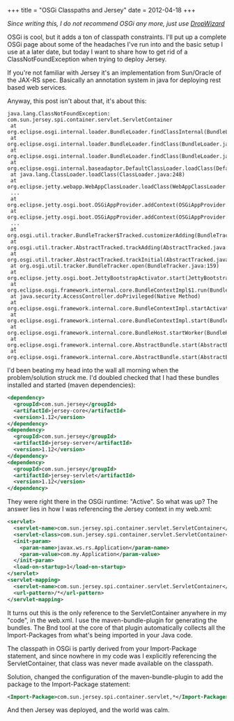 +++
title = "OSGi Classpaths and Jersey"
date = 2012-04-18
+++

*Since writing this, I do not recommend OSGi any more, just use [DropWizard](http://www.dropwizard.io)*

OSGi is cool, but it adds a ton of classpath constraints. I'll put up a complete OSGi page about some of the headaches I've run into and the basic setup I use at a later date, but today I want to share how to get rid of a ClassNotFoundException when trying to deploy Jersey.

If you're not familiar with Jersey it's an implementation from Sun/Oracle of the JAX-RS spec. Basically an annotation system in java for deploying rest based web services.

Anyway, this post isn't about that, it's about this:

```
java.lang.ClassNotFoundException: com.sun.jersey.spi.container.servlet.ServletContainer
 at org.eclipse.osgi.internal.loader.BundleLoader.findClassInternal(BundleLoader.java:513)
 at org.eclipse.osgi.internal.loader.BundleLoader.findClass(BundleLoader.java:429)
 at org.eclipse.osgi.internal.loader.BundleLoader.findClass(BundleLoader.java:417)
 at org.eclipse.osgi.internal.baseadaptor.DefaultClassLoader.loadClass(DefaultClassLoader.java:107)
 at java.lang.ClassLoader.loadClass(ClassLoader.java:248)
 at org.eclipse.jetty.webapp.WebAppClassLoader.loadClass(WebAppClassLoader.java:424)
 ...
 at org.eclipse.jetty.osgi.boot.OSGiAppProvider.addContext(OSGiAppProvider.java:232)
 at org.eclipse.jetty.osgi.boot.OSGiAppProvider.addContext(OSGiAppProvider.java:214)
 ...
 at org.osgi.util.tracker.BundleTracker$Tracked.customizerAdding(BundleTracker.java:439)
 at org.osgi.util.tracker.AbstractTracked.trackAdding(AbstractTracked.java:261)
 at org.osgi.util.tracker.AbstractTracked.trackInitial(AbstractTracked.java:184)
 at org.osgi.util.tracker.BundleTracker.open(BundleTracker.java:159)
 at org.eclipse.jetty.osgi.boot.JettyBootstrapActivator.start(JettyBootstrapActivator.java:118)
 at org.eclipse.osgi.framework.internal.core.BundleContextImpl$1.run(BundleContextImpl.java:711)
 at java.security.AccessController.doPrivileged(Native Method)
 at org.eclipse.osgi.framework.internal.core.BundleContextImpl.startActivator(BundleContextImpl.java:702)
 at org.eclipse.osgi.framework.internal.core.BundleContextImpl.start(BundleContextImpl.java:683)
 at org.eclipse.osgi.framework.internal.core.BundleHost.startWorker(BundleHost.java:381)
 at org.eclipse.osgi.framework.internal.core.AbstractBundle.start(AbstractBundle.java:299)
 at org.eclipse.osgi.framework.internal.core.AbstractBundle.start(AbstractBundle.java:291)
```

I'd been beating my head into the wall all morning when the problem/solution struck me. I'd doubled checked that I had these bundles installed and started (maven dependencies):

```xml
<dependency>
  <groupId>com.sun.jersey</groupId>
  <artifactId>jersey-core</artifactId>
  <version>1.12</version>
</dependency>
<dependency>
  <groupId>com.sun.jersey</groupId>
  <artifactId>jersey-server</artifactId>
  <version>1.12</version>
</dependency>
<dependency>
  <groupId>com.sun.jersey</groupId>
  <artifactId>jersey-servlet</artifactId>
  <version>1.12</version>
</dependency>
```

They were right there in the OSGi runtime: "Active". So what was up? The answer lies in how I was referencing the Jersey context in my web.xml:

```xml
<servlet>
  <servlet-name>com.sun.jersey.spi.container.servlet.ServletContainer</servlet-name>
  <servlet-class>com.sun.jersey.spi.container.servlet.ServletContainer</servlet-class>
  <init-param>
    <param-name>javax.ws.rs.Application</param-name>
    <param-value>com.my.Application</param-value>
  </init-param>
  <load-on-startup>1</load-on-startup>
</servlet>
<servlet-mapping>
  <servlet-name>com.sun.jersey.spi.container.servlet.ServletContainer</servlet-name>
  <url-pattern>/*</url-pattern>
</servlet-mapping>
```

It turns out this is the only reference to the ServletContainer anywhere in my "code", in the web.xml. I use the maven-bundle-plugin for generating the bundles. The Bnd tool at the core of that plugin automatically collects all the Import-Packages from what's being imported in your Java code.

The classpath in OSGi is partly derived from your Import-Package statement, and since nowhere in my code was I explicitly referencing the ServletContainer, that class was never made available on the classpath.

Solution, changed the configuration of the maven-bundle-plugin to add the package to the Import-Package statement:

```xml
<Import-Package>com.sun.jersey.spi.container.servlet,*</Import-Package>
```

And then Jersey was deployed, and the world was calm.
